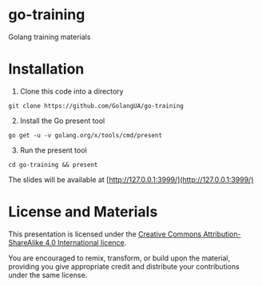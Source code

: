 # go-training
Golang training materials

# Installation

1. Clone this code into a directory
 ```
 git clone https://github.com/GolangUA/go-training
 ```

2. Install the Go present tool
 ```
 go get -u -v golang.org/x/tools/cmd/present
 ```

3. Run the present tool
 ```
 cd go-training && present
 ```

The slides will be available at [http://127.0.0.1:3999/](http://127.0.0.1:3999/)

# License and Materials
This presentation is licensed under the [Creative Commons Attribution-ShareAlike 4.0 International licence](https://creativecommons.org/licenses/by-sa/4.0/).

You are encouraged to remix, transform, or build upon the material, providing you give appropriate credit and distribute your contributions under the same license.

